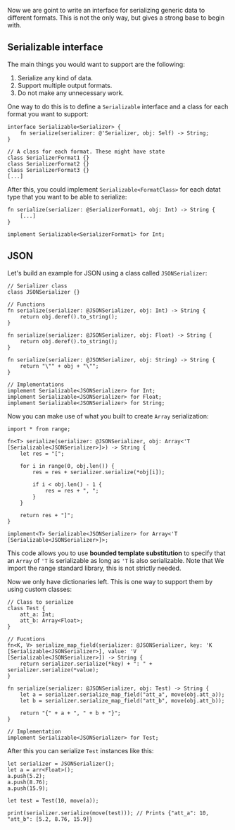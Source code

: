 Now we are goint to write an interface for serializing generic data to different formats. This is not the only way,
but gives a strong base to begin with.

## Serializable interface

The main things you would want to support are the following:

1. Serialize any kind of data.
2. Support multiple output formats.
3. Do not make any unnecessary work.

One way to do this is to define a `Serializable` interface and a class for each format you want to support:

```
interface Serializable<Serializer> {
    fn serialize(serializer: @'Serializer, obj: Self) -> String;
}

// A class for each format. These might have state
class SerializerFormat1 {}
class SerializerFormat2 {}
class SerializerFormat3 {}
[...]
```

After this, you could implement `Serializable<FormatClass>` for each datat type that you want to be able to serialize:

```
fn serialize(serializer: @SerializerFormat1, obj: Int) -> String {
    [...]
}

implement Serializable<SerializerFormat1> for Int;
```

## JSON

Let's build an example for JSON using a class called `JSONSerializer`:

```
// Serializer class
class JSONSerializer {}

// Functions
fn serialize(serializer: @JSONSerializer, obj: Int) -> String {
    return obj.deref().to_string();
}

fn serialize(serializer: @JSONSerializer, obj: Float) -> String {
    return obj.deref().to_string();
}

fn serialize(serializer: @JSONSerializer, obj: String) -> String {
    return "\"" + obj + "\"";
}

// Implementations
implement Serializable<JSONSerializer> for Int;
implement Serializable<JSONSerializer> for Float;
implement Serializable<JSONSerializer> for String;
```

Now you can make use of what you built to create `Array` serialization:

```
import * from range;

fn<T> serialize(serializer: @JSONSerializer, obj: Array<'T [Serializable<JSONSerializer>]>) -> String {
    let res = "[";

    for i in range(0, obj.len()) {
        res = res + serializer.serialize(*obj[i]);

        if i < obj.len() - 1 {
            res = res + ", ";
        }
    }

    return res + "]";
}

implement<T> Serializable<JSONSerializer> for Array<'T [Serializable<JSONSerializer>]>;
```

This code allows you to use **bounded template substitution** to specify that an `Array` of `'T` is serializable
as long as `'T` is also serializable. Note that We import the range standard library, this is not strictly needed.

Now we only have dictionaries left. This is one way to support them by using custom classes:

```
// Class to serialize
class Test {
    att_a: Int;
    att_b: Array<Float>;
}

// Fucntions
fn<K, V> serialize_map_field(serializer: @JSONSerializer, key: 'K [Serializable<JSONSerializer>], value: 'V [Serializable<JSONSerializer>]) -> String {
    return serializer.serialize(*key) + ": " + serializer.serialize(*value);
}

fn serialize(serializer: @JSONSerializer, obj: Test) -> String {
    let a = serializer.serialize_map_field("att_a", move(obj.att_a));
    let b = serializer.serialize_map_field("att_b", move(obj.att_b));

    return "{" + a + ", " + b + "}";
}

// Implementation
implement Serializable<JSONSerializer> for Test;
```

After this you can serialize `Test` instances like this: 

```
let serializer = JSONSerializer();
let a = arr<Float>();
a.push(5.2);
a.push(8.76);
a.push(15.9);

let test = Test(10, move(a));

print(serializer.serialize(move(test))); // Prints {"att_a": 10, "att_b": [5.2, 8.76, 15.9]}
```
